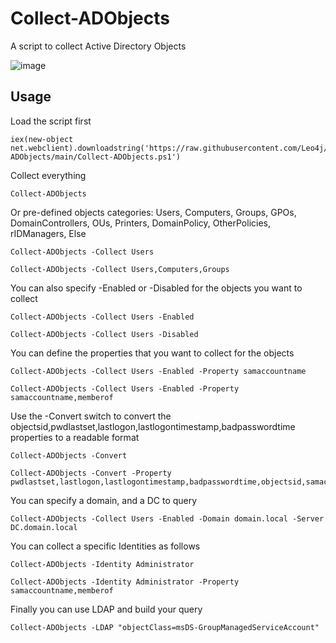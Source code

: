 # Collect-ADObjects

A script to collect Active Directory Objects

![image](https://github.com/user-attachments/assets/a172dc23-ce96-48ff-b4a5-339800ffdb3c)


## Usage

Load the script first

```
iex(new-object net.webclient).downloadstring('https://raw.githubusercontent.com/Leo4j/Collect-ADObjects/main/Collect-ADObjects.ps1')
```

Collect everything

```
Collect-ADObjects
```

Or pre-defined objects categories: Users, Computers, Groups, GPOs, DomainControllers, OUs, Printers, DomainPolicy, OtherPolicies, rIDManagers, Else
```
Collect-ADObjects -Collect Users
```
```
Collect-ADObjects -Collect Users,Computers,Groups
```

You can also specify -Enabled or -Disabled for the objects you want to collect

```
Collect-ADObjects -Collect Users -Enabled
```
```
Collect-ADObjects -Collect Users -Disabled
```

You can define the properties that you want to collect for the objects

```
Collect-ADObjects -Collect Users -Enabled -Property samaccountname
```
```
Collect-ADObjects -Collect Users -Enabled -Property samaccountname,memberof
```

Use the -Convert switch to convert the objectsid,pwdlastset,lastlogon,lastlogontimestamp,badpasswordtime properties to a readable format

```
Collect-ADObjects -Convert
```
```
Collect-ADObjects -Convert -Property pwdlastset,lastlogon,lastlogontimestamp,badpasswordtime,objectsid,samaccountname
```

You can specify a domain, and a DC to query

```
Collect-ADObjects -Collect Users -Enabled -Domain domain.local -Server DC.domain.local
```

You can collect a specific Identities as follows

```
Collect-ADObjects -Identity Administrator
```
```
Collect-ADObjects -Identity Administrator -Property samaccountname,memberof
```

Finally you can use LDAP and build your query

```
Collect-ADObjects -LDAP "objectClass=msDS-GroupManagedServiceAccount"
```
